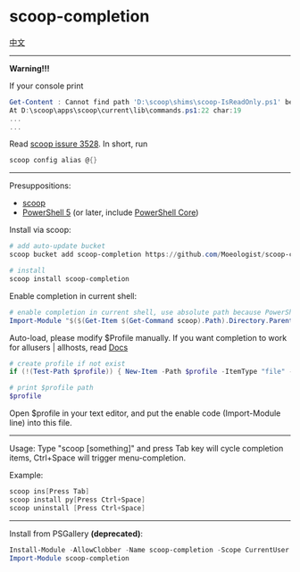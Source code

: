 # scoop-completion

[中文](https://github.com/Moeologist/scoop-completion/blob/master/README.zh.md)

---

**Warning!!!**

If your console print
```powershell
Get-Content : Cannot find path 'D:\scoop\shims\scoop-IsReadOnly.ps1' because it does not exist.
At D:\scoop\apps\scoop\current\lib\commands.ps1:22 char:19
...
...
```
Read [scoop issure 3528](https://github.com/lukesampson/scoop/issues/3528). In short, run
```powershell
scoop config alias @{}
```

---

Presuppositions:
* [scoop](https://github.com/lukesampson/scoop)
* [PowerShell 5](https://aka.ms/wmf5download) (or later, include [PowerShell Core](https://docs.microsoft.com/en-us/powershell/scripting/install/installing-powershell-core-on-windows?view=powershell-6))

Install via scoop:
```powershell
# add auto-update bucket
scoop bucket add scoop-completion https://github.com/Moeologist/scoop-completion

# install
scoop install scoop-completion
```

Enable completion in current shell:
```powershell
# enable completion in current shell, use absolute path because PowerShell Core not respect $env:PSModulePath
Import-Module "$($(Get-Item $(Get-Command scoop).Path).Directory.Parent.FullName)\modules\scoop-completion"
```

Auto-load, please modify $Profile manually. If you want completion to work for allusers | allhosts, read [Docs](https://docs.microsoft.com/en-us/powershell/module/microsoft.powershell.core/about/about_profiles?view=powershell-6#the-profile-variable)
```powershell
# create profile if not exist
if (!(Test-Path $profile)) { New-Item -Path $profile -ItemType "file" -Force }

# print $profile path
$profile
```
Open $profile in your text editor, and put the enable code (Import-Module line) into this file.

---

Usage:
Type "scoop [something]" and press Tab key will cycle completion items, Ctrl+Space will trigger menu-completion.

Example:
```powershell
scoop ins[Press Tab]
scoop install py[Press Ctrl+Space]
scoop uninstall [Press Ctrl+Space]
```

---

Install from PSGallery **(deprecated)**:
```powershell
Install-Module -AllowClobber -Name scoop-completion -Scope CurrentUser
Import-Module scoop-completion
```
